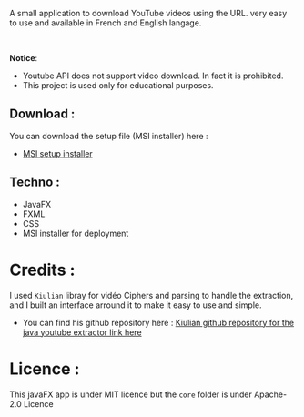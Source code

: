  A small application to download YouTube videos using the URL. very easy to use and available in French and English langage. 

<br>

**Notice**:  
- Youtube API does not support video download. In faсt it is prohibited.
- This project is used only for educational purposes.

## Download :
You can download the setup file (MSI installer) here :
- [MSI setup installer](https://srv-file12.gofile.io/download/GLV9On/YoutubeTelechargement-1.0.msi)

## Techno :
- JavaFX
- FXML
- CSS
- MSI installer for deployment

# Credits :
I used `Kiulian` libray for vidéo Ciphers and parsing to handle the extraction, and I built an interface arround it to make it easy to use and simple.

- You can find his github repository here : [Kiulian github repository for the java youtube extractor link here](https://github.com/sealedtx/java-youtube-downloader)
	
# Licence :
This javaFX app is under MIT licence but the `core` folder is under Apache-2.0 Licence
